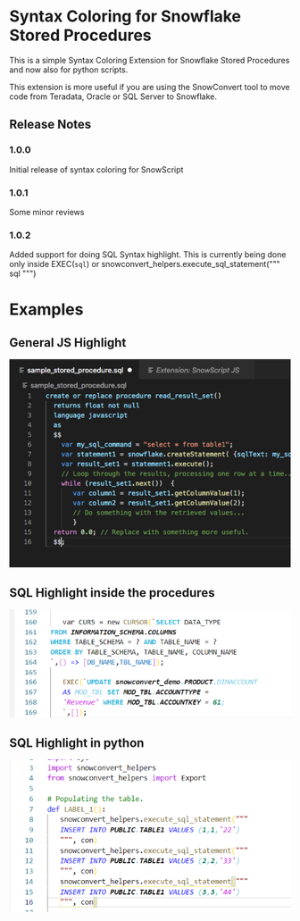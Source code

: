 # Syntax Coloring for Snowflake Stored Procedures

This is a simple Syntax Coloring Extension for Snowflake Stored Procedures and now also for python scripts. 

This extension is more useful if you are using the SnowConvert tool to move code from Teradata, Oracle or SQL Server to Snowflake.


## Release Notes


### 1.0.0

Initial release of syntax coloring for SnowScript

### 1.0.1

Some minor reviews

### 1.0.2

Added support for doing SQL Syntax highlight. 
This is currently being done only inside EXEC(`sql`) 
or snowconvert_helpers.execute_sql_statement("""
sql
""")



# Examples

## General JS Highlight

![sample](./sample_procedure.png)

## SQL Highlight inside the procedures
![sample1](./sample_procedure2.png)

## SQL Highlight in python 
![sample2](./sample_python.png)

